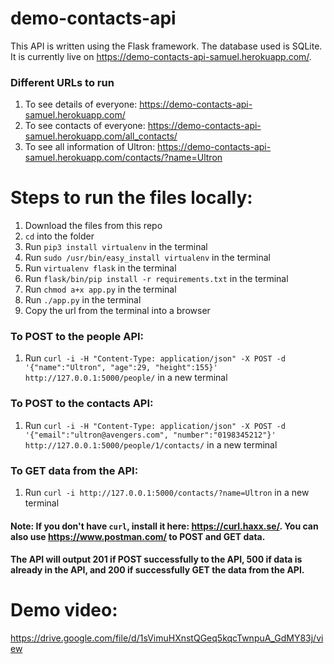 
# demo-contacts-api 
This API is written using the Flask framework. The database used is SQLite. It is currently live on https://demo-contacts-api-samuel.herokuapp.com/.

### Different URLs to run
 1) To see details of everyone: https://demo-contacts-api-samuel.herokuapp.com/
 2) To see contacts of everyone: https://demo-contacts-api-samuel.herokuapp.com/all_contacts/
 3) To see all information of Ultron: https://demo-contacts-api-samuel.herokuapp.com/contacts/?name=Ultron

#  Steps to run the files locally:
1) Download the files from this repo
2) `cd` into the folder
3) Run `pip3 install virtualenv` in the terminal
4) Run `sudo /usr/bin/easy_install virtualenv` in the terminal
5) Run `virtualenv flask` in the terminal
6) Run `flask/bin/pip install -r requirements.txt` in the terminal
7) Run `chmod a+x app.py` in the terminal
8) Run `./app.py` in the terminal
9) Copy the url from the terminal into a browser

### To POST to the people API:
1) Run `curl -i -H "Content-Type: application/json" -X POST -d '{"name":"Ultron", "age":29, "height":155}' http://127.0.0.1:5000/people/` in a new terminal

### To POST to the contacts API:
1) Run `curl -i -H "Content-Type: application/json" -X POST -d '{"email":"ultron@avengers.com", "number":"0198345212"}' http://127.0.0.1:5000/people/1/contacts/` in a new terminal

### To GET data from the API:
1) Run `curl -i http://127.0.0.1:5000/contacts/?name=Ultron` in a new terminal

#### Note: If you don't have `curl`, install it here: https://curl.haxx.se/. You can also use https://www.postman.com/ to POST and GET data.

#### The API will output 201 if POST successfully to the API, 500 if data is already in the API, and 200 if successfully GET the data from the API.

# Demo video:
https://drive.google.com/file/d/1sVimuHXnstQGeq5kqcTwnpuA_GdMY83j/view

